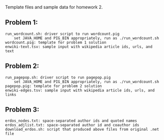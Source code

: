 Template files and sample data for homework 2.

## Problem 1:

	run_wordcount.sh: driver script to run wordcount.pig
		set JAVA_HOME and PIG_BIN appropriately, run as ./run_wordcount.sh
	wordcount.pig: template for problem 1 solution
	enwiki-text.tsv: sample input with wikipedia article ids, urls, and text

## Problem 2:

	run_pagepop.sh: driver script to run pagepop.pig
		set JAVA_HOME and PIG_BIN appropriately, run as ./run_wordcount.sh
	pagepop.pig: template for problem 2 solution
	enwiki-edges.tsv: sample input with wikipedia article ids, urls, and links

## Problem 3:

	erdos_nodes.txt: space-separated author ids and quoted names
	erdos_adjlist.txt: space-separated author id and coauthor ids
	download_erdos.sh: script that produced above files from original .net file
